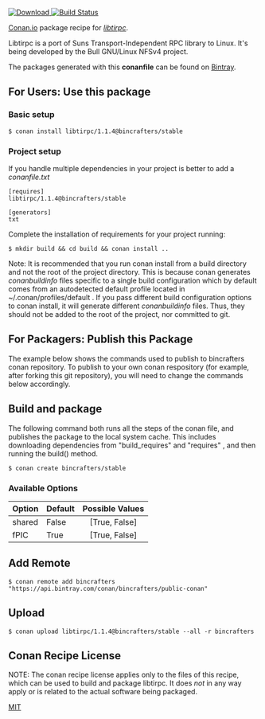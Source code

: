 [![Download](https://api.bintray.com/packages/bincrafters/public-conan/libtirpc%3Abincrafters/images/download.svg) ](https://bintray.com/bincrafters/public-conan/libtirpc%3Abincrafters/_latestVersion)
[![Build Status](https://travis-ci.com/bincrafters/conan-libtirpc.svg?branch=stable%2F1.1.4)](https://travis-ci.com/bincrafters/conan-libtirpc)

[Conan.io](https://conan.io) package recipe for [*libtirpc*](https://sourceforge.net/projects/libtirpc/).

Libtirpc is a port of Suns Transport-Independent RPC library to Linux. It's being developed by the Bull GNU/Linux NFSv4 project.

The packages generated with this **conanfile** can be found on [Bintray](https://bintray.com/bincrafters/public-conan/libtirpc%3Abincrafters).

## For Users: Use this package

### Basic setup

    $ conan install libtirpc/1.1.4@bincrafters/stable

### Project setup

If you handle multiple dependencies in your project is better to add a *conanfile.txt*

    [requires]
    libtirpc/1.1.4@bincrafters/stable

    [generators]
    txt

Complete the installation of requirements for your project running:

    $ mkdir build && cd build && conan install ..

Note: It is recommended that you run conan install from a build directory and not the root of the project directory.  This is because conan generates *conanbuildinfo* files specific to a single build configuration which by default comes from an autodetected default profile located in ~/.conan/profiles/default .  If you pass different build configuration options to conan install, it will generate different *conanbuildinfo* files.  Thus, they should not be added to the root of the project, nor committed to git.

## For Packagers: Publish this Package

The example below shows the commands used to publish to bincrafters conan repository. To publish to your own conan respository (for example, after forking this git repository), you will need to change the commands below accordingly.

## Build and package

The following command both runs all the steps of the conan file, and publishes the package to the local system cache.  This includes downloading dependencies from "build_requires" and "requires" , and then running the build() method.

    $ conan create bincrafters/stable


### Available Options
| Option        | Default | Possible Values  |
| ------------- |:----------------- |:------------:|
| shared      | False |  [True, False] |
| fPIC      | True |  [True, False] |

## Add Remote

    $ conan remote add bincrafters "https://api.bintray.com/conan/bincrafters/public-conan"

## Upload

    $ conan upload libtirpc/1.1.4@bincrafters/stable --all -r bincrafters


## Conan Recipe License

NOTE: The conan recipe license applies only to the files of this recipe, which can be used to build and package libtirpc.
It does *not* in any way apply or is related to the actual software being packaged.

[MIT](https://github.com/bincrafters/conan-libtirpc.git/blob/testing/1.1.4/LICENSE)

